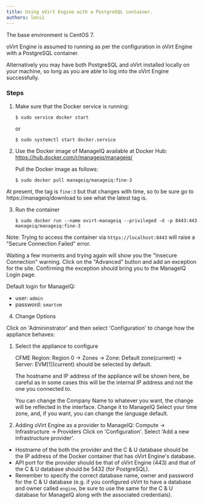 ```yaml
---
title: Using oVirt Engine with a PostgreSQL container.
authors: leni1
---
```

The base environment is CentOS 7.

oVirt Engine is assumed to running as per the configuration in oVirt Engine with a PostgreSQL container.

Alternatively you may have both PostgreSQL and oVirt installed locally on your machine, so long as you are able
to log into the oVirt Engine successfully.

### Steps

1. Make sure that the Docker service is running:
   ```console
   $ sudo service docker start
   ```
   or
   ```console
   $ sudo systemctl start docker.service
   ```

2. Use the Docker image of ManageIQ available at Docker Hub: https://hub.docker.com/r/manageiq/manageiq/

   Pull the Docker image as follows:
   ```console
   $ sudo docker pull manageiq/manageiq:fine-3
   ```

At present, the tag is `fine:3` but that changes with time, so to be sure go to https://manageiq/download to see what the latest tag is.

3. Run the container
   ```console
   $ sudo docker run --name ovirt-manageiq --privileged -d -p 8443:443 manageiq/manageiq:fine-3
   ```

Note: Trying to access the container via `https://localhost:8443` will raise a "Secure Connection Failed" error.

Waiting a few moments and trying again will show you the "Insecure Connection" warning. Click on the "Advanced" button and
add an exception for the site. Confirming the exception should bring you to the ManageIQ Login page.

Default login for ManageIQ:
 * user: `admin`
 * password: `smartvm`

4. Change Options

Click on 'Admininstrator' and then select 'Configuration' to change how the appliance behaves:
1. Select the appliance to configure

    CFME Region: Region 0 → Zones → Zone: Default zone(current) → Server: EVM\[1\](current) should be selected by default.

    The hostname and IP address of the appliance will be shown here, be careful as in some cases this will be the internal IP address and not the one you connected to.

    You can change the Company Name to whatever you want, the change will be reflected in the interface.
    Change it to ManageIQ
    Select your time zone, and, if you want, you can change the language default.

2. Adding oVirt Engine as a provider to ManageIQ:
Compute -> Infrastructure -> Providers
Click on 'Configuration'. Select 'Add a new infrastructure provider'.
- Hostname of the both the provider and the C & U database should be the IP address of the
  Docker container that has oVirt Engine's database.
- API port for the provider should be that of oVirt Engine (443) and that of the C & U database should be
  5432 (for PostgreSQL).
- Remember to specify the correct database name, owner and password for the C & U database
  (e.g. if you configured oVirt to have a database and owner called `engine`, be sure to use the same for the
  C & U database for ManageIQ along with the associated credentials).
